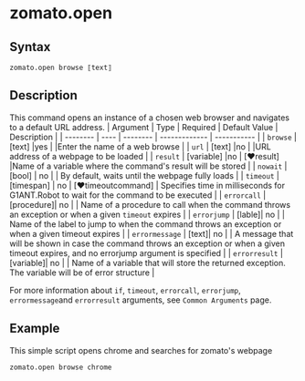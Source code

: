 # zomato.open

## Syntax

```G1ANT
zomato.open browse ⟦text⟧
```

## Description

This command opens an instance of a chosen web browser and navigates to a default URL address.
| Argument | Type | Required | Default Value | Description |
| -------- | ---- | -------- | ------------- | ----------- |
| `browse` | [text] |yes  |    |Enter the name of a web browse |
| `url`    | [text] |no   |    |URL address of a webpage to be loaded |
| `result` | [variable] |no |  [♥result] |Name of a variable where the command's result will be stored |
| `nowait` | [bool] | no |  | By default, waits until the webpage fully loads |
| `timeout` | [timespan]  | no | [♥timeoutcommand] | Specifies time in milliseconds for G1ANT.Robot to wait for the command to be executed |
| `errorcall` | [procedure]| no |     | Name of a procedure to call when the command throws an exception or when a given `timeout` expires |
| `errorjump` | [lable]| no |     | Name of the label to jump to when the command throws an exception or when a given timeout expires |
| `errormessage` | [text]| no |     | A message that will be shown in case the command throws an exception or when a given timeout expires, and no errorjump argument is specified |
| `errorresult` | [variable]| no |     | Name of a variable that will store the returned exception. The variable will be of error structure |

For more information about `if`, `timeout`, `errorcall`, `errorjump`, `errormessage`and `errorresult` arguments, see `Common Arguments` page.

## Example

This simple script opens chrome and searches for zomato's webpage

```G1ANT
zomato.open browse chrome
```